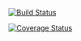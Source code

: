[![Build Status](https://travis-ci.org/lynxwang30/cs207test.svg?branch=master)](https://travis-ci.org/lynxwang30/cs207test.svg?branch=master)

[![Coverage Status](https://coveralls.io/repos/github/lynxwang30/cs207test/badge.svg?branch=master)](https://coveralls.io/github/lynxwang30/cs207test?branch=master)